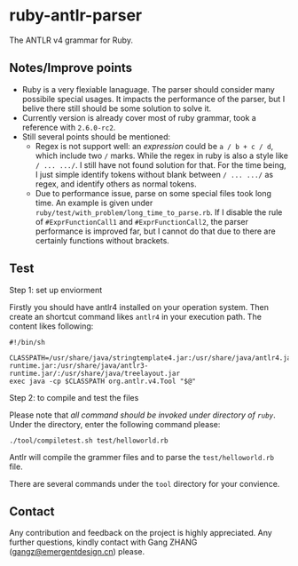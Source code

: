 # ruby-antlr-parser

The ANTLR v4 grammar for Ruby. 


## Notes/Improve points
- Ruby is a very flexiable lanaguage. The parser should consider many possibile special usages. It impacts the performance of the parser, but I belive there still should be some solution to solve it.
- Currently version is already cover most of ruby grammar, took a reference with  ```2.6.0-rc2```.
- Still several points should be mentioned:
  * Regex is not support well: an *expression* could be ```a / b + c / d```, which include two ```/``` marks. While the regex in ruby is also a style like ```/ ... .../```. I still have not found solution for that. For the time being, I just simple identify tokens without blank between ```/ ... .../``` as regex, and identify others as normal tokens.
  * Due to performance issue, parse on some special files took long time. An example is given under ```ruby/test/with_problem/long_time_to_parse.rb```. If I disable the rule of ```#ExprFunctionCall1``` and ```#ExprFunctionCall2```, the parser performance is improved far, but I cannot do that due to there are certainly functions without brackets.
 

## Test
Step 1: set up enviorment

Firstly you should have antlr4 installed on your operation system.
Then create an shortcut command likes ```antlr4``` in your execution path. The content likes following:

    #!/bin/sh

    CLASSPATH=/usr/share/java/stringtemplate4.jar:/usr/share/java/antlr4.jar:/usr/share/java/antlr4-runtime.jar:/usr/share/java/antlr3-runtime.jar/:/usr/share/java/treelayout.jar
    exec java -cp $CLASSPATH org.antlr.v4.Tool "$@"

Step 2: to compile and test the files

Please note that *all command should be invoked under directory of ```ruby```*.  Under the directory, enter the following command please:

```./tool/compiletest.sh test/helloworld.rb ```

Antlr will compile the grammer files and to parse the ```test/helloworld.rb``` file.
  
There are several commands under the ```tool``` directory for your convience.

## Contact
Any contribution and feedback on the project is highly appreciated. Any further questions, kindly contact with Gang ZHANG (gangz@emergentdesign.cn) please. 
